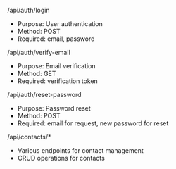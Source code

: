 /api/auth/login
- Purpose: User authentication
- Method: POST
- Required: email, password

/api/auth/verify-email
- Purpose: Email verification
- Method: GET
- Required: verification token

/api/auth/reset-password
- Purpose: Password reset
- Method: POST
- Required: email for request, new password for reset

/api/contacts/*
- Various endpoints for contact management
- CRUD operations for contacts